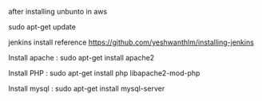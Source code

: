 after installing unbunto in aws

sudo apt-get update

jenkins install reference
https://github.com/yeshwanthlm/installing-jenkins

Install apache :
sudo apt-get install apache2

Install PHP :
sudo apt-get install php libapache2-mod-php

Install mysql :
sudo apt-get install mysql-server
